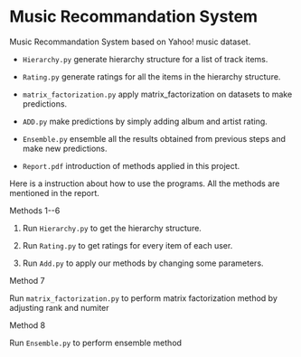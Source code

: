 # Music Recommandation System

Music Recommandation System based on Yahoo! music dataset.

* `Hierarchy.py`  generate hierarchy structure for a list of track items.

* `Rating.py`  generate ratings for all the items in the hierarchy structure.

* `matrix_factorization.py`  apply matrix_factorization on datasets to make predictions.

* `ADD.py`  make predictions by simply adding album and artist rating.

* `Ensemble.py`  ensemble all the results obtained from previous steps and make new predictions.

* `Report.pdf`  introduction of methods applied in this project.


Here is a instruction about how to use the programs.
All the methods are mentioned in the report.

Methods 1--6

1. Run `Hierarchy.py` to get the hierarchy structure.

2. Run `Rating.py` to get ratings for every item of each user.

3. Run `Add.py` to apply our methods by changing some parameters.

Method 7

Run `matrix_factorization.py` to perform matrix factorization method by adjusting rank and numiter

Method 8

Run `Ensemble.py` to perform ensemble method
